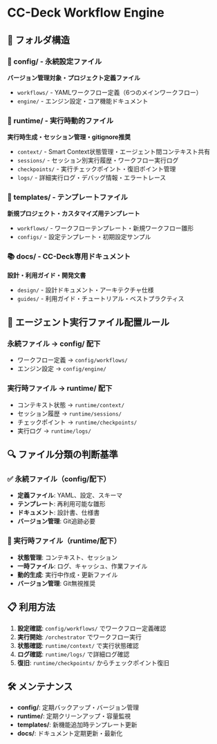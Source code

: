 # CC-Deck Workflow Engine

## 📁 フォルダ構造

### 🔧 config/ - 永続設定ファイル
**バージョン管理対象・プロジェクト定義ファイル**
- `workflows/` - YAMLワークフロー定義（6つのメインワークフロー）
- `engine/` - エンジン設定・コア機能ドキュメント

### 🏃 runtime/ - 実行時動的ファイル
**実行時生成・セッション管理・gitignore推奨**
- `context/` - Smart Context状態管理・エージェント間コンテキスト共有
- `sessions/` - セッション別実行履歴・ワークフロー実行ログ
- `checkpoints/` - 実行チェックポイント・復旧ポイント管理
- `logs/` - 詳細実行ログ・デバッグ情報・エラートレース

### 📝 templates/ - テンプレートファイル
**新規プロジェクト・カスタマイズ用テンプレート**
- `workflows/` - ワークフローテンプレート・新規ワークフロー雛形
- `configs/` - 設定テンプレート・初期設定サンプル

### 📚 docs/ - CC-Deck専用ドキュメント
**設計・利用ガイド・開発文書**
- `design/` - 設計ドキュメント・アーキテクチャ仕様
- `guides/` - 利用ガイド・チュートリアル・ベストプラクティス

## 🚀 エージェント実行ファイル配置ルール

### 永続ファイル → config/ 配下
- ワークフロー定義 → `config/workflows/`
- エンジン設定 → `config/engine/`

### 実行時ファイル → runtime/ 配下
- コンテキスト状態 → `runtime/context/`
- セッション履歴 → `runtime/sessions/`
- チェックポイント → `runtime/checkpoints/`
- 実行ログ → `runtime/logs/`

## 🔍 ファイル分類の判断基準

### ✅ 永続ファイル（config/配下）
- **定義ファイル**: YAML、設定、スキーマ
- **テンプレート**: 再利用可能な雛形
- **ドキュメント**: 設計書、仕様書
- **バージョン管理**: Git追跡必要

### 🏃 実行時ファイル（runtime/配下）
- **状態管理**: コンテキスト、セッション
- **一時ファイル**: ログ、キャッシュ、作業ファイル
- **動的生成**: 実行中作成・更新ファイル
- **バージョン管理**: Git無視推奨

## 📋 利用方法

1. **設定確認**: `config/workflows/` でワークフロー定義確認
2. **実行開始**: `/orchestrator` でワークフロー実行
3. **状態確認**: `runtime/context/` で実行状態確認
4. **ログ確認**: `runtime/logs/` で詳細ログ確認
5. **復旧**: `runtime/checkpoints/` からチェックポイント復旧

## 🛠️ メンテナンス

- **config/**: 定期バックアップ・バージョン管理
- **runtime/**: 定期クリーンアップ・容量監視
- **templates/**: 新機能追加時テンプレート更新
- **docs/**: ドキュメント定期更新・最新化